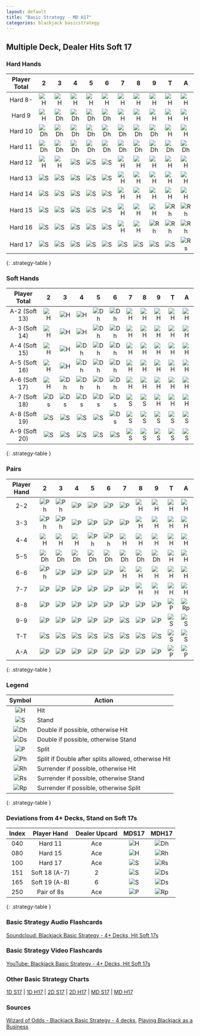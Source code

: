 ```yaml
---
layout: default
title: "Basic Strategy - MD H17"
categories: blackjack basicstrategy
---
```


## Multiple Deck, Dealer Hits Soft 17

### Hard Hands

| Player Total | 2 | 3 | 4 | 5 | 6 | 7 | 8 | 9 | T | A |
| :-: | :-: | :-: | :-: | :-: | :-: | :-: | :-: | :-: | :-: | :-: |
| Hard 8- | ![H](../../../../../../assets/img/actions/h.svg) | ![H](../../../../../../assets/img/actions/h.svg) | ![H](../../../../../../assets/img/actions/h.svg) | ![H](../../../../../../assets/img/actions/h.svg) | ![H](../../../../../../assets/img/actions/h.svg) | ![H](../../../../../../assets/img/actions/h.svg) | ![H](../../../../../../assets/img/actions/h.svg) | ![H](../../../../../../assets/img/actions/h.svg) | ![H](../../../../../../assets/img/actions/h.svg) | ![H](../../../../../../assets/img/actions/h.svg) |
| Hard 9 | ![H](../../../../../../assets/img/actions/h.svg) | ![Dh](../../../../../../assets/img/actions/dh.svg) | ![Dh](../../../../../../assets/img/actions/dh.svg) | ![Dh](../../../../../../assets/img/actions/dh.svg) | ![Dh](../../../../../../assets/img/actions/dh.svg) | ![H](../../../../../../assets/img/actions/h.svg) | ![H](../../../../../../assets/img/actions/h.svg) | ![H](../../../../../../assets/img/actions/h.svg) | ![H](../../../../../../assets/img/actions/h.svg) | ![H](../../../../../../assets/img/actions/h.svg) |
| Hard 10 | ![Dh](../../../../../../assets/img/actions/dh.svg) | ![Dh](../../../../../../assets/img/actions/dh.svg) | ![Dh](../../../../../../assets/img/actions/dh.svg) | ![Dh](../../../../../../assets/img/actions/dh.svg) | ![Dh](../../../../../../assets/img/actions/dh.svg) | ![Dh](../../../../../../assets/img/actions/dh.svg) | ![Dh](../../../../../../assets/img/actions/dh.svg) | ![Dh](../../../../../../assets/img/actions/dh.svg) | ![H](../../../../../../assets/img/actions/h.svg) | ![H](../../../../../../assets/img/actions/h.svg) |
| Hard 11 | ![Dh](../../../../../../assets/img/actions/dh.svg) | ![Dh](../../../../../../assets/img/actions/dh.svg) | ![Dh](../../../../../../assets/img/actions/dh.svg) | ![Dh](../../../../../../assets/img/actions/dh.svg) | ![Dh](../../../../../../assets/img/actions/dh.svg) | ![Dh](../../../../../../assets/img/actions/dh.svg) | ![Dh](../../../../../../assets/img/actions/dh.svg) | ![Dh](../../../../../../assets/img/actions/dh.svg) | ![Dh](../../../../../../assets/img/actions/dh.svg) | ![Dh](../../../../../../assets/img/actions/dh.svg) |
| Hard 12 | ![H](../../../../../../assets/img/actions/h.svg) | ![H](../../../../../../assets/img/actions/h.svg) | ![S](../../../../../../assets/img/actions/s.svg) | ![S](../../../../../../assets/img/actions/s.svg) | ![S](../../../../../../assets/img/actions/s.svg) | ![H](../../../../../../assets/img/actions/h.svg) | ![H](../../../../../../assets/img/actions/h.svg) | ![H](../../../../../../assets/img/actions/h.svg) | ![H](../../../../../../assets/img/actions/h.svg) | ![H](../../../../../../assets/img/actions/h.svg) |
| Hard 13 | ![S](../../../../../../assets/img/actions/s.svg) | ![S](../../../../../../assets/img/actions/s.svg) | ![S](../../../../../../assets/img/actions/s.svg) | ![S](../../../../../../assets/img/actions/s.svg) | ![S](../../../../../../assets/img/actions/s.svg) | ![H](../../../../../../assets/img/actions/h.svg) | ![H](../../../../../../assets/img/actions/h.svg) | ![H](../../../../../../assets/img/actions/h.svg) | ![H](../../../../../../assets/img/actions/h.svg) | ![H](../../../../../../assets/img/actions/h.svg) |
| Hard 14 | ![S](../../../../../../assets/img/actions/s.svg) | ![S](../../../../../../assets/img/actions/s.svg) | ![S](../../../../../../assets/img/actions/s.svg) | ![S](../../../../../../assets/img/actions/s.svg) | ![S](../../../../../../assets/img/actions/s.svg) | ![H](../../../../../../assets/img/actions/h.svg) | ![H](../../../../../../assets/img/actions/h.svg) | ![H](../../../../../../assets/img/actions/h.svg) | ![H](../../../../../../assets/img/actions/h.svg) | ![H](../../../../../../assets/img/actions/h.svg) |
| Hard 15 | ![S](../../../../../../assets/img/actions/s.svg) | ![S](../../../../../../assets/img/actions/s.svg) | ![S](../../../../../../assets/img/actions/s.svg) | ![S](../../../../../../assets/img/actions/s.svg) | ![S](../../../../../../assets/img/actions/s.svg) | ![H](../../../../../../assets/img/actions/h.svg) | ![H](../../../../../../assets/img/actions/h.svg) | ![H](../../../../../../assets/img/actions/h.svg) | ![Rh](../../../../../../assets/img/actions/rh.svg) | ![Rh](../../../../../../assets/img/actions/rh.svg) |
| Hard 16 | ![S](../../../../../../assets/img/actions/s.svg) | ![S](../../../../../../assets/img/actions/s.svg) | ![S](../../../../../../assets/img/actions/s.svg) | ![S](../../../../../../assets/img/actions/s.svg) | ![S](../../../../../../assets/img/actions/s.svg) | ![H](../../../../../../assets/img/actions/h.svg) | ![H](../../../../../../assets/img/actions/h.svg) | ![Rh](../../../../../../assets/img/actions/rh.svg) | ![Rh](../../../../../../assets/img/actions/rh.svg) | ![Rh](../../../../../../assets/img/actions/rh.svg) |
| Hard 17 | ![S](../../../../../../assets/img/actions/s.svg) | ![S](../../../../../../assets/img/actions/s.svg) | ![S](../../../../../../assets/img/actions/s.svg) | ![S](../../../../../../assets/img/actions/s.svg) | ![S](../../../../../../assets/img/actions/s.svg) | ![S](../../../../../../assets/img/actions/s.svg) | ![S](../../../../../../assets/img/actions/s.svg) | ![S](../../../../../../assets/img/actions/s.svg) | ![S](../../../../../../assets/img/actions/s.svg) | ![Rs](../../../../../../assets/img/actions/rs.svg) |
{: .strategy-table }

### Soft Hands

| Player Total | 2 | 3 | 4 | 5 | 6 | 7 | 8 | 9 | T | A |
| :-: | :-: | :-: | :-: | :-: | :-: | :-: | :-: | :-: | :-: | :-: |
| A-2 (Soft 13) | ![H](../../../../../../assets/img/actions/h.svg) | ![H](../../../../../../assets/img/actions/h.svg) | ![H](../../../../../../assets/img/actions/h.svg) | ![Dh](../../../../../../assets/img/actions/dh.svg) | ![Dh](../../../../../../assets/img/actions/dh.svg) | ![H](../../../../../../assets/img/actions/h.svg) | ![H](../../../../../../assets/img/actions/h.svg) | ![H](../../../../../../assets/img/actions/h.svg) | ![H](../../../../../../assets/img/actions/h.svg) | ![H](../../../../../../assets/img/actions/h.svg) |
| A-3 (Soft 14) | ![H](../../../../../../assets/img/actions/h.svg) | ![H](../../../../../../assets/img/actions/h.svg) | ![H](../../../../../../assets/img/actions/h.svg) | ![Dh](../../../../../../assets/img/actions/dh.svg) | ![Dh](../../../../../../assets/img/actions/dh.svg) | ![H](../../../../../../assets/img/actions/h.svg) | ![H](../../../../../../assets/img/actions/h.svg) | ![H](../../../../../../assets/img/actions/h.svg) | ![H](../../../../../../assets/img/actions/h.svg) | ![H](../../../../../../assets/img/actions/h.svg) |
| A-4 (Soft 15) | ![H](../../../../../../assets/img/actions/h.svg) | ![H](../../../../../../assets/img/actions/h.svg) | ![Dh](../../../../../../assets/img/actions/dh.svg) | ![Dh](../../../../../../assets/img/actions/dh.svg) | ![Dh](../../../../../../assets/img/actions/dh.svg) | ![H](../../../../../../assets/img/actions/h.svg) | ![H](../../../../../../assets/img/actions/h.svg) | ![H](../../../../../../assets/img/actions/h.svg) | ![H](../../../../../../assets/img/actions/h.svg) | ![H](../../../../../../assets/img/actions/h.svg) |
| A-5 (Soft 16) | ![H](../../../../../../assets/img/actions/h.svg) | ![H](../../../../../../assets/img/actions/h.svg) | ![Dh](../../../../../../assets/img/actions/dh.svg) | ![Dh](../../../../../../assets/img/actions/dh.svg) | ![Dh](../../../../../../assets/img/actions/dh.svg) | ![H](../../../../../../assets/img/actions/h.svg) | ![H](../../../../../../assets/img/actions/h.svg) | ![H](../../../../../../assets/img/actions/h.svg) | ![H](../../../../../../assets/img/actions/h.svg) | ![H](../../../../../../assets/img/actions/h.svg) |
| A-6 (Soft 17) | ![H](../../../../../../assets/img/actions/h.svg) | ![Dh](../../../../../../assets/img/actions/dh.svg) | ![Dh](../../../../../../assets/img/actions/dh.svg) | ![Dh](../../../../../../assets/img/actions/dh.svg) | ![Dh](../../../../../../assets/img/actions/dh.svg) | ![H](../../../../../../assets/img/actions/h.svg) | ![H](../../../../../../assets/img/actions/h.svg) | ![H](../../../../../../assets/img/actions/h.svg) | ![H](../../../../../../assets/img/actions/h.svg) | ![H](../../../../../../assets/img/actions/h.svg) |
| A-7 (Soft 18) | ![Ds](../../../../../../assets/img/actions/ds.svg) | ![Ds](../../../../../../assets/img/actions/ds.svg) | ![Ds](../../../../../../assets/img/actions/ds.svg) | ![Ds](../../../../../../assets/img/actions/ds.svg) | ![Ds](../../../../../../assets/img/actions/ds.svg) | ![S](../../../../../../assets/img/actions/s.svg) | ![S](../../../../../../assets/img/actions/s.svg) | ![H](../../../../../../assets/img/actions/h.svg) | ![H](../../../../../../assets/img/actions/h.svg) | ![H](../../../../../../assets/img/actions/h.svg) |
| A-8 (Soft 19) | ![S](../../../../../../assets/img/actions/s.svg) | ![S](../../../../../../assets/img/actions/s.svg) | ![S](../../../../../../assets/img/actions/s.svg) | ![S](../../../../../../assets/img/actions/s.svg) | ![Ds](../../../../../../assets/img/actions/ds.svg) | ![S](../../../../../../assets/img/actions/s.svg) | ![S](../../../../../../assets/img/actions/s.svg) | ![S](../../../../../../assets/img/actions/s.svg) | ![S](../../../../../../assets/img/actions/s.svg) | ![S](../../../../../../assets/img/actions/s.svg) |
| A-9 (Soft 20) | ![S](../../../../../../assets/img/actions/s.svg) | ![S](../../../../../../assets/img/actions/s.svg) | ![S](../../../../../../assets/img/actions/s.svg) | ![S](../../../../../../assets/img/actions/s.svg) | ![S](../../../../../../assets/img/actions/s.svg) | ![S](../../../../../../assets/img/actions/s.svg) | ![S](../../../../../../assets/img/actions/s.svg) | ![S](../../../../../../assets/img/actions/s.svg) | ![S](../../../../../../assets/img/actions/s.svg) | ![S](../../../../../../assets/img/actions/s.svg) |
{: .strategy-table }

### Pairs

| Player Hand | 2 | 3 | 4 | 5 | 6 | 7 | 8 | 9 | T | A |
| :-: | :-: | :-: | :-: | :-: | :-: | :-: | :-: | :-: | :-: | :-: |
| 2-2 | ![Ph](../../../../../../assets/img/actions/ph.svg) | ![Ph](../../../../../../assets/img/actions/ph.svg) | ![P](../../../../../../assets/img/actions/p.svg) | ![P](../../../../../../assets/img/actions/p.svg) | ![P](../../../../../../assets/img/actions/p.svg) | ![P](../../../../../../assets/img/actions/p.svg) | ![H](../../../../../../assets/img/actions/h.svg) | ![H](../../../../../../assets/img/actions/h.svg) | ![H](../../../../../../assets/img/actions/h.svg) | ![H](../../../../../../assets/img/actions/h.svg) |
| 3-3 | ![Ph](../../../../../../assets/img/actions/ph.svg) | ![Ph](../../../../../../assets/img/actions/ph.svg) | ![P](../../../../../../assets/img/actions/p.svg) | ![P](../../../../../../assets/img/actions/p.svg) | ![P](../../../../../../assets/img/actions/p.svg) | ![P](../../../../../../assets/img/actions/p.svg) | ![H](../../../../../../assets/img/actions/h.svg) | ![H](../../../../../../assets/img/actions/h.svg) | ![H](../../../../../../assets/img/actions/h.svg) | ![H](../../../../../../assets/img/actions/h.svg) |
| 4-4 | ![H](../../../../../../assets/img/actions/h.svg) | ![H](../../../../../../assets/img/actions/h.svg) | ![H](../../../../../../assets/img/actions/h.svg) | ![Ph](../../../../../../assets/img/actions/ph.svg) | ![Ph](../../../../../../assets/img/actions/ph.svg) | ![H](../../../../../../assets/img/actions/h.svg) | ![H](../../../../../../assets/img/actions/h.svg) | ![H](../../../../../../assets/img/actions/h.svg) | ![H](../../../../../../assets/img/actions/h.svg) | ![H](../../../../../../assets/img/actions/h.svg) |
| 5-5 | ![Dh](../../../../../../assets/img/actions/dh.svg) | ![Dh](../../../../../../assets/img/actions/dh.svg) | ![Dh](../../../../../../assets/img/actions/dh.svg) | ![Dh](../../../../../../assets/img/actions/dh.svg) | ![Dh](../../../../../../assets/img/actions/dh.svg) | ![Dh](../../../../../../assets/img/actions/dh.svg) | ![Dh](../../../../../../assets/img/actions/dh.svg) | ![Dh](../../../../../../assets/img/actions/dh.svg) | ![H](../../../../../../assets/img/actions/h.svg) | ![H](../../../../../../assets/img/actions/h.svg) |
| 6-6 | ![Ph](../../../../../../assets/img/actions/ph.svg) | ![P](../../../../../../assets/img/actions/p.svg) | ![P](../../../../../../assets/img/actions/p.svg) | ![P](../../../../../../assets/img/actions/p.svg) | ![P](../../../../../../assets/img/actions/p.svg) | ![H](../../../../../../assets/img/actions/h.svg) | ![H](../../../../../../assets/img/actions/h.svg) | ![H](../../../../../../assets/img/actions/h.svg) | ![H](../../../../../../assets/img/actions/h.svg) | ![H](../../../../../../assets/img/actions/h.svg) |
| 7-7 | ![P](../../../../../../assets/img/actions/p.svg) | ![P](../../../../../../assets/img/actions/p.svg) | ![P](../../../../../../assets/img/actions/p.svg) | ![P](../../../../../../assets/img/actions/p.svg) | ![P](../../../../../../assets/img/actions/p.svg) | ![P](../../../../../../assets/img/actions/p.svg) | ![H](../../../../../../assets/img/actions/h.svg) | ![H](../../../../../../assets/img/actions/h.svg) | ![H](../../../../../../assets/img/actions/h.svg) | ![H](../../../../../../assets/img/actions/h.svg) |
| 8-8 | ![P](../../../../../../assets/img/actions/p.svg) | ![P](../../../../../../assets/img/actions/p.svg) | ![P](../../../../../../assets/img/actions/p.svg) | ![P](../../../../../../assets/img/actions/p.svg) | ![P](../../../../../../assets/img/actions/p.svg) | ![P](../../../../../../assets/img/actions/p.svg) | ![P](../../../../../../assets/img/actions/p.svg) | ![P](../../../../../../assets/img/actions/p.svg) | ![P](../../../../../../assets/img/actions/p.svg) | ![Rp](../../../../../../assets/img/actions/rp.svg) |
| 9-9 | ![P](../../../../../../assets/img/actions/p.svg) | ![P](../../../../../../assets/img/actions/p.svg) | ![P](../../../../../../assets/img/actions/p.svg) | ![P](../../../../../../assets/img/actions/p.svg) | ![P](../../../../../../assets/img/actions/p.svg) | ![S](../../../../../../assets/img/actions/s.svg) | ![P](../../../../../../assets/img/actions/p.svg) | ![P](../../../../../../assets/img/actions/p.svg) | ![S](../../../../../../assets/img/actions/s.svg) | ![S](../../../../../../assets/img/actions/s.svg) |
| T-T | ![S](../../../../../../assets/img/actions/s.svg) | ![S](../../../../../../assets/img/actions/s.svg) | ![S](../../../../../../assets/img/actions/s.svg) | ![S](../../../../../../assets/img/actions/s.svg) | ![S](../../../../../../assets/img/actions/s.svg) | ![S](../../../../../../assets/img/actions/s.svg) | ![S](../../../../../../assets/img/actions/s.svg) | ![S](../../../../../../assets/img/actions/s.svg) | ![S](../../../../../../assets/img/actions/s.svg) | ![S](../../../../../../assets/img/actions/s.svg) |
| A-A | ![P](../../../../../../assets/img/actions/p.svg) | ![P](../../../../../../assets/img/actions/p.svg) | ![P](../../../../../../assets/img/actions/p.svg) | ![P](../../../../../../assets/img/actions/p.svg) | ![P](../../../../../../assets/img/actions/p.svg) | ![P](../../../../../../assets/img/actions/p.svg) | ![P](../../../../../../assets/img/actions/p.svg) | ![P](../../../../../../assets/img/actions/p.svg) | ![P](../../../../../../assets/img/actions/p.svg) | ![P](../../../../../../assets/img/actions/p.svg) |
{: .strategy-table }

### Legend

| Symbol                        | Action                                                  |
| :-:                           | ---                                                     |
| ![H](../../../../../../assets/img/actions/h.svg)     | Hit                                                     |
| ![S](../../../../../../assets/img/actions/s.svg)     | Stand                                                   |
| ![Dh](../../../../../../assets/img/actions/dh.svg)   | Double if possible, otherwise Hit                       |
| ![Ds](../../../../../../assets/img/actions/ds.svg)   | Double if possible, otherwise Stand                     |
| ![P](../../../../../../assets/img/actions/p.svg)     | Split                                                   |
| ![Ph](../../../../../../assets/img/actions/ph.svg)   | Split if Double after splits allowed, otherwise Hit     |
| ![Rh](../../../../../../assets/img/actions/rh.svg)   | Surrender if possible, otherwise Hit                    |
| ![Rs](../../../../../../assets/img/actions/rs.svg)   | Surrender if possible, otherwise Stand                  |
| ![Rp](../../../../../../assets/img/actions/rp.svg)   | Surrender if possible, otherwise Split                  |
{: .strategy-table }

### Deviations from 4+ Decks, Stand on Soft 17s

| Index | Player Hand | Dealer Upcard | MDS17 | MDH17 |
| :-: | :-: | :-: | :-: | :-: |
| 040 | Hard 11 | Ace | ![H](../../../../../../assets/img/actions/h.svg) | ![Dh](../../../../../../assets/img/actions/dh.svg) |
| 080 | Hard 15 | Ace | ![H](../../../../../../assets/img/actions/h.svg) | ![Rh](../../../../../../assets/img/actions/rh.svg) |
| 100 | Hard 17 | Ace | ![S](../../../../../../assets/img/actions/s.svg) | ![Rs](../../../../../../assets/img/actions/rs.svg) |
| 151 | Soft 18 (A-7) | 2 | ![S](../../../../../../assets/img/actions/s.svg) | ![Ds](../../../../../../assets/img/actions/ds.svg) |
| 165 | Soft 19 (A-8) | 6 | ![S](../../../../../../assets/img/actions/s.svg) | ![Ds](../../../../../../assets/img/actions/ds.svg) |
| 250 | Pair of 8s | Ace | ![P](../../../../../../assets/img/actions/p.svg) | ![Rp](../../../../../../assets/img/actions/rp.svg) |
{: .strategy-table }

### Basic Strategy Audio Flashcards
[Soundcloud: Blackjack Basic Strategy - 4+ Decks, Hit Soft 17s](https://soundcloud.com/jackacestudios/sets/blackjack-basic-strategy-mdh17)

### Basic Strategy Video Flashcards
[YouTube: Blackjack Basic Strategy - 4+ Decks, Hit Soft 17s](https://www.youtube.com/watch?v=Tis_YoGzSOk&list=PLf7_Bpai9n_0XN9WbbBzSzQfgueTdb50l)

### Other Basic Strategy Charts
[1D S17](../1D_S17) | [1D H17](../1D_H17) | [2D S17](../2D_H17) | [2D H17](../2D_H17) | [MD S17](../MD_S17) | [MD H17](../MD_H17)

### Sources
[Wizard of Odds - Blackjack Basic Strategy - 4 decks](https://wizardofodds.com/games/blackjack/strategy/4-decks/), [Playing Blackjack as a Business](https://www.amazon.com/Playing-Blackjack-Business-Lawrence-Revere/dp/1607967626/)
